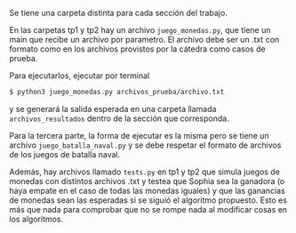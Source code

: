 Se tiene una carpeta distinta para cada sección del trabajo.

En las carpetas tp1 y tp2 hay un archivo `juego_monedas.py`, que tiene un main que recibe un archivo por parametro. El archivo debe ser un .txt con formato como en los archivos provistos por la cátedra como casos de prueba.

Para ejecutarlos, ejecutar por terminal 

```bash
$ python3 juego_monedas.py archivos_prueba/archivo.txt
```

y se generará la salida esperada en una carpeta llamada `archivos_resultados` dentro de la sección que corresponda.

Para la tercera parte, la forma de ejecutar es la misma pero se tiene un archivo `juego_batalla_naval.py` y se debe respetar el formato de archivos de los juegos de batalla naval.

Además, hay archivos llamado `tests.py` en tp1 y tp2 que simula juegos de monedas con distintos archivos .txt y testea que Sophia sea la ganadora (o haya empate en el caso de todas las monedas iguales) y que las ganancias de monedas sean las esperadas si se siguió el algoritmo propuesto. Esto es más que nada para comprobar que no se rompe nada al modificar cosas en los algoritmos. 
